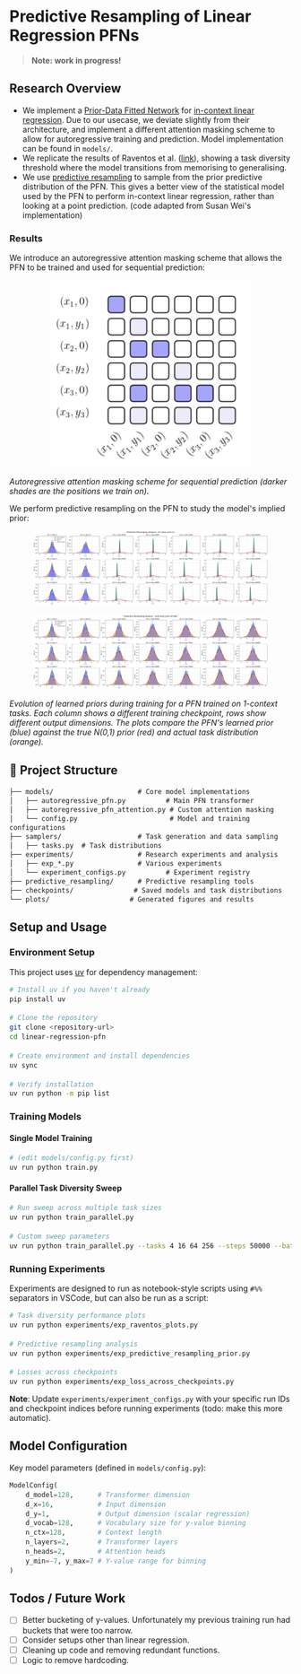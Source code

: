 # Predictive Resampling of Linear Regression PFNs

> **Note: work in progress!**


## Research Overview


- We implement a [Prior-Data Fitted Network](https://arxiv.org/abs/2112.10510) for [in-context linear regression](https://arxiv.org/pdf/2306.15063). Due to our usecase, we deviate slightly from their architecture, and implement a different attention masking scheme to allow for autoregressive training and prediction. Model implementation can be found in `models/`.
- We replicate the results of Raventos et al. ([link](https://arxiv.org/pdf/2306.15063)), showing a task diversity threshold where the model transitions from memorising to generalising.
- We use [predictive resampling](https://royalsocietypublishing.org/doi/pdf/10.1098/rsta.2022.0142?download=true) to sample from the prior predictive distribution of the PFN. This gives a better view of the statistical model used by the PFN to perform in-context linear regression, rather than looking at a point prediction. (code adapted from Susan Wei's implementation)

### Results

We introduce an autoregressive attention masking scheme that allows the PFN to be trained and used for sequential prediction:

<p align="center">
  <img src="images/autoregressive_pfn_mask.png" alt="Autoregressive PFN Masking" width="360">
</p>
<p><em>Autoregressive attention masking scheme for sequential prediction (darker shades are the positions we train on).</em></p>

We perform predictive resampling on the PFN to study the model's implied prior:

<p align="center">
  <img src="images/predictive-resampling_run-m1_tasks-1.png" alt="Predictive Resampling Results (task size 1)" width="420">
</p>
<p align="center">
  <img src="images/predictive-resampling_run-m16_tasks-32768.png" alt="Predictive Resampling Results (task size 32768)" width="420">
</p>
<p><em>Evolution of learned priors during training for a PFN trained on 1-context tasks. Each column shows a different training checkpoint, rows show different output dimensions. The plots compare the PFN's learned prior (blue) against the true N(0,1) prior (red) and actual task distribution (orange).</em></p>



## 📁 Project Structure

```
├── models/                     # Core model implementations
│   ├── autoregressive_pfn.py          # Main PFN transformer
│   ├── autoregressive_pfn_attention.py # Custom attention masking
│   └── config.py                       # Model and training configurations
├── samplers/                   # Task generation and data sampling
│   ├── tasks.py  # Task distributions
├── experiments/                # Research experiments and analysis
│   ├── exp_*.py                # Various experiments
│   └── experiment_configs.py          # Experiment registry
├── predictive_resampling/      # Predictive resampling tools
├── checkpoints/               # Saved models and task distributions
└── plots/                    # Generated figures and results
```

##  Setup and Usage

### Environment Setup

This project uses [uv](https://docs.astral.sh/uv/) for dependency management:

```bash
# Install uv if you haven't already
pip install uv

# Clone the repository
git clone <repository-url>
cd linear-regression-pfn

# Create environment and install dependencies
uv sync

# Verify installation
uv run python -m pip list
```

### Training Models

#### Single Model Training
```bash
# (edit models/config.py first)
uv run python train.py
```

#### Parallel Task Diversity Sweep
```bash
# Run sweep across multiple task sizes
uv run python train_parallel.py

# Custom sweep parameters
uv run python train_parallel.py --tasks 4 16 64 256 --steps 50000 --batch 256
```

### Running Experiments

Experiments are designed to run as notebook-style scripts using `#%%` separators in VSCode, but can also be run as a script:

```bash
# Task diversity performance plots
uv run python experiments/exp_raventos_plots.py

# Predictive resampling analysis
uv run python experiments/exp_predictive_resampling_prior.py

# Losses across checkpoints
uv run python experiments/exp_loss_across_checkpoints.py


```

**Note**: Update `experiments/experiment_configs.py` with your specific run IDs and checkpoint indices before running experiments (todo: make this more automatic). 

## Model Configuration

Key model parameters (defined in `models/config.py`):

```python
ModelConfig(
    d_model=128,      # Transformer dimension
    d_x=16,           # Input dimension
    d_y=1,            # Output dimension (scalar regression)
    d_vocab=128,      # Vocabulary size for y-value binning
    n_ctx=128,        # Context length
    n_layers=2,       # Transformer layers
    n_heads=2,        # Attention heads
    y_min=-7, y_max=7 # Y-value range for binning
)
```

## Todos / Future Work

- [ ] Better bucketing of y-values. Unfortunately my previous training run had buckets that were too narrow.
- [ ] Consider setups other than linear regression.
- [ ] Cleaning up code and removing redundant functions.
- [ ] Logic to remove hardcoding.
